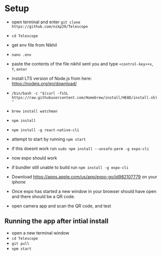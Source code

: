 # Setup

- open terminal and enter `git clone https://github.com/nikp29/Telescope`
- `cd Telescope`
- get env file from Nikhil
- `nano .env`
- paste the contents of the file nikhil sent you and type `<control-key>+x`, `Y`, `enter`
- install LTS version of Node.js from here: https://nodejs.org/en/download/

- `/bin/bash -c "$(curl -fsSL https://raw.githubusercontent.com/Homebrew/install/HEAD/install.sh)"`
- `brew install watchman`
- `npm install`
- `npm install -g react-native-cli`
- attempt to start by running `npm start`
- if this doesnt work run `sudo npm install --unsafe-perm -g expo-cli`
- now expo should work
- if bundler still unable to build run `npm install -g expo-cli`
- Download https://apps.apple.com/us/app/expo-go/id982107779 on your iphone
- Once expo has started a new window in your browser should have open and there should be a QR code.
- open camera app and scan the QR code, and test

## Running the app after intial install

- open a new terminal window
- `cd Telescope`
- `git pull`
- `npm start`
